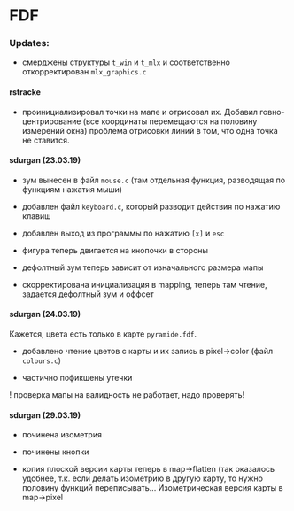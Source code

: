 # FDF

### Updates:

- смерджены структуры `t_win` и `t_mlx` и соответственно откорректирован `mlx_graphics.c`

#### rstracke

- проинициализировал точки на мапе и отрисовал их. Добавил говно-центрирование (все координаты перемещаются на половину измерений окна)
проблема отрисовки линий в том, что одна точка не ставится.

#### sdurgan (23.03.19)

- зум вынесен в файл `mouse.c` (там отдельная функция, разводящая по функциям нажатия мыши)

- добавлен файл `keyboard.c`, который разводит действия по нажатию клавиш

- добавлен выход из программы по нажатию `[x]` и `esc`

- фигура теперь двигается на кнопочки в стороны

- дефолтный зум теперь зависит от изначального размера мапы

- скорректирована инициализация в mapping, теперь там чтение, задается дефолтный зум и оффсет

#### sdurgan (24.03.19)

Кажется, цвета есть только в карте `pyramide.fdf`.

- добавлено чтение цветов с карты и их запись в pixel->color (файл `colours.c`)

- частично пофикшены утечки

! проверка мапы на валидность не работает, надо проверять!

#### sdurgan (29.03.19)

- починена изометрия

- починены кнопки

- копия плоской версии карты теперь в map->flatten (так оказалось удобнее, т.к. если делать изометрию в другую карту, то нужно половину функций переписывать... Изометрическая версия карты в map->pixel

